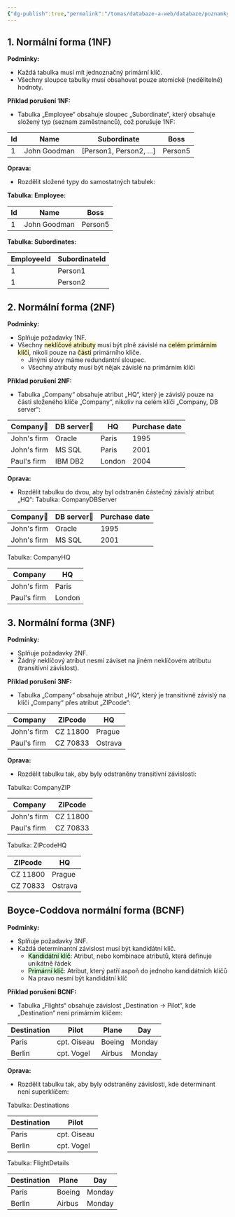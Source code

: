 ```yaml
---
{"dg-publish":true,"permalink":"/tomas/databaze-a-web/databaze/poznamky/normalni-formy/","tags":["databaze","databaze_a_web","tomas"]}
---
```


## 1. Normální forma (1NF)
**Podmínky:**
- Každá tabulka musí mít jednoznačný primární klíč.
- Všechny sloupce tabulky musí obsahovat pouze atomické (nedělitelné) hodnoty.

**Příklad porušení 1NF:**
- Tabulka „Employee“ obsahuje sloupec „Subordinate“, který obsahuje složený typ (seznam zaměstnanců), což porušuje 1NF:

| Id  | Name           | Subordinate             | Boss          |
|-----|----------------|-------------------------|---------------|
| 1   | John Goodman   | [Person1, Person2, ...] | Person5       |


**Oprava:**
- Rozdělit složené typy do samostatných tabulek:

**Tabulka: Employee:**

| Id  | Name           | Boss       |
|-----|----------------|------------|
| 1   | John Goodman   | Person5    |

**Tabulka: Subordinates:**

| EmployeeId | SubordinateId |
|------------|---------------|
| 1          | Person1       |
| 1          | Person2       |


## 2. Normální forma (2NF)
**Podmínky:**
- Splňuje požadavky 1NF.
- Všechny <mark style="background: #FFF3A3A6;">neklíčové atributy</mark> musí být plně závislé na <mark style="background: #FFF3A3A6;">celém primárním klíči</mark>, nikoli pouze na <mark style="background: #FFF3A3A6;">části</mark> primárního klíče.
	- Jinými slovy máme redundantní sloupec.
	- Všechny atributy musí být nějak závislé na primárním klíči

**Příklad porušení 2NF:**
- Tabulka „Company“ obsahuje atribut „HQ“, který je závislý pouze na části složeného klíče „Company“, nikoliv na celém klíči „Company, DB server“:

| Company🔑   | DB server🔑 | HQ     | Purchase date |
| ----------- | ----------- | ------ | ------------- |
| John's firm | Oracle      | Paris  | 1995          |
| John's firm | MS SQL      | Paris  | 2001          |
| Paul's firm | IBM DB2     | London | 2004          |

**Oprava:**
- Rozdělit tabulku do dvou, aby byl odstraněn částečný závislý atribut „HQ“:
Tabulka: CompanyDBServer

| Company🔑   | DB server🔑 | Purchase date |
| ----------- | ----------- | ------------- |
| John's firm | Oracle      | 1995          |
| John's firm | MS SQL      | 2001          |

Tabulka: CompanyHQ

| Company    | HQ       |
|------------|----------|
| John's firm| Paris    |
| Paul's firm| London   |

## 3. Normální forma (3NF)
**Podmínky:**
- Splňuje požadavky 2NF.
- Žádný neklíčový atribut nesmí záviset na jiném neklíčovém atributu (transitivní závislost).

**Příklad porušení 3NF:**
- Tabulka „Company“ obsahuje atribut „HQ“, který je transitivně závislý na klíči „Company“ přes atribut „ZIPcode“:

| Company     | ZIPcode  | HQ      |
| ----------- | -------- | ------- |
| John's firm | CZ 11800 | Prague  |
| Paul's firm | CZ 70833 | Ostrava |

**Oprava:**
- Rozdělit tabulku tak, aby byly odstraněny transitivní závislosti:

Tabulka: CompanyZIP

| Company    | ZIPcode  |
|------------|----------|
| John's firm| CZ 11800 |
| Paul's firm| CZ 70833 |

Tabulka: ZIPcodeHQ

| ZIPcode   | HQ      |
|-----------|---------|
| CZ 11800  | Prague  |
| CZ 70833  | Ostrava |

## Boyce-Coddova normální forma (BCNF)
**Podmínky:**
- Splňuje požadavky 3NF.
- Každá determinantní závislost musí být kandidátní klíč.
	- <mark style="background: #BBFABBA6;">Kandidátní klíč</mark>: Atribut, nebo kombinace atributů, která definuje unikátně řádek
	- <mark style="background: #BBFABBA6;">Primární klíč</mark>: Atribut, který patří aspoň do jednoho kandidátních klíčů
	- Na pravo nesmí být kandidátní klíč

**Příklad porušení BCNF:**
- Tabulka „Flights“ obsahuje závislost „Destination → Pilot“, kde „Destination“ není primárním klíčem:

| Destination | Pilot       | Plane  | Day    |
| ----------- | ----------- | ------ | ------ |
| Paris       | cpt. Oiseau | Boeing | Monday |
| Berlin      | cpt. Vogel  | Airbus | Monday |

**Oprava:**
- Rozdělit tabulku tak, aby byly odstraněny závislosti, kde determinant není superklíčem:

Tabulka: Destinations

| Destination | Pilot       |
|-------------|-------------|
| Paris       | cpt. Oiseau |
| Berlin      | cpt. Vogel  |

Tabulka: FlightDetails

| Destination | Plane  | Day     |
|-------------|--------|---------|
| Paris       | Boeing | Monday  |
| Berlin      | Airbus | Monday  |
